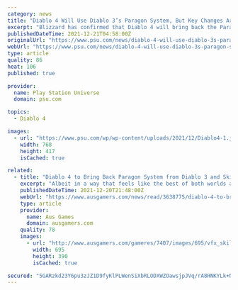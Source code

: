 ```yaml
---
category: news
title: "Diablo 4 Will Use Diablo 3’s Paragon System, But Key Changes Are Planned"
excerpt: "Blizzard has confirmed that Diablo 4 will bring back the Paragon system from Diablo 3, but with major changes planned."
publishedDateTime: 2021-12-21T04:58:00Z
originalUrl: "https://www.psu.com/news/diablo-4-will-use-diablo-3s-paragon-system-but-key-changes-are-planned/"
webUrl: "https://www.psu.com/news/diablo-4-will-use-diablo-3s-paragon-system-but-key-changes-are-planned/"
type: article
quality: 86
heat: 106
published: true

provider:
  name: Play Station Universe
  domain: psu.com

topics:
  - Diablo 4

images:
  - url: "https://www.psu.com/wp/wp-content/uploads/2021/12/Diablo4-1.jpeg"
    width: 768
    height: 417
    isCached: true

related:
  - title: "Diablo 4 to Bring Back Paragon System from Diablo 3 and Skill Rank Bonuses from Diablo 2"
    excerpt: "Albeit in a way that feels like the best of both worlds and something distinctly new. From the very beginning Diablo IV has felt like the next step for the franchise, something new and expansive built ..."
    publishedDateTime: 2021-12-20T21:48:00Z
    webUrl: "https://www.ausgamers.com/news/read/3638775/diablo-4-to-bring-back-paragon-system-from-diablo-3-and-skill-rank-bonuses-from-diablo-2"
    type: article
    provider:
      name: Aus Games
      domain: ausgamers.com
    quality: 78
    images:
      - url: "http://www.ausgamers.com/gameres/7407/images/695/vfx_skillDrivenDeaths.mp4_20211221_162816.043.jpg"
        width: 695
        height: 390
        isCached: true

secured: "5GARzkd23Y6pu3zJZ1D9fyKlPLWenSiXbRLODXWZOawsjpJVq/rA8HNKYLk+NaG2TQt6SIJxvOYLqUFO5P1s9sD7uzdYruAgtYDKXg6LPl7uSk+abKXCwrHknT4oBEMgX2BKWpECINKugPm6LbIT+WTilFbVqBP9Pwp8gWbsRkywMdMtwiT4c61x1IuWa4G6B8xnetJOe4wcGVZiT16xG9sTlunYtSaFLT9EYojOb/XIHvkhfenBH1DjQE53l4T1aNhpsIyWni2DHAnXesnwQ13oIG1uGoblcmMeu0D2M52m+f/wpJX09hyROSUgK5zuyjlQc7Zx4+0ex065KbdHzJeMiog00C9652vguMkVv08=;TPt/uybeWxw26fkF5jqDQQ=="
---
```


